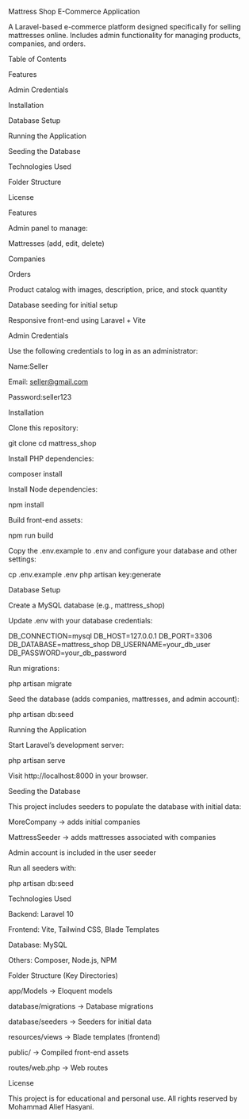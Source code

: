 Mattress Shop E-Commerce Application

A Laravel-based e-commerce platform designed specifically for selling mattresses online. Includes admin functionality for managing products, companies, and orders.

Table of Contents

Features

Admin Credentials

Installation

Database Setup

Running the Application

Seeding the Database

Technologies Used

Folder Structure

License

Features

Admin panel to manage:

Mattresses (add, edit, delete)

Companies

Orders

Product catalog with images, description, price, and stock quantity

Database seeding for initial setup

Responsive front-end using Laravel + Vite

Admin Credentials

Use the following credentials to log in as an administrator:

Name:Seller

Email: seller@gmail.com

Password:seller123

Installation

Clone this repository:

git clone <repository-url>
cd mattress_shop


Install PHP dependencies:

composer install


Install Node dependencies:

npm install


Build front-end assets:

npm run build


Copy the .env.example to .env and configure your database and other settings:

cp .env.example .env
php artisan key:generate

Database Setup

Create a MySQL database (e.g., mattress_shop)

Update .env with your database credentials:

DB_CONNECTION=mysql
DB_HOST=127.0.0.1
DB_PORT=3306
DB_DATABASE=mattress_shop
DB_USERNAME=your_db_user
DB_PASSWORD=your_db_password


Run migrations:

php artisan migrate


Seed the database (adds companies, mattresses, and admin account):

php artisan db:seed

Running the Application

Start Laravel’s development server:

php artisan serve


Visit http://localhost:8000 in your browser.

Seeding the Database

This project includes seeders to populate the database with initial data:

MoreCompany → adds initial companies

MattressSeeder → adds mattresses associated with companies

Admin account is included in the user seeder

Run all seeders with:

php artisan db:seed

Technologies Used

Backend: Laravel 10

Frontend: Vite, Tailwind CSS, Blade Templates

Database: MySQL

Others: Composer, Node.js, NPM

Folder Structure (Key Directories)

app/Models → Eloquent models

database/migrations → Database migrations

database/seeders → Seeders for initial data

resources/views → Blade templates (frontend)

public/ → Compiled front-end assets

routes/web.php → Web routes

License

This project is for educational and personal use. All rights reserved by Mohammad Alief Hasyani.
